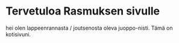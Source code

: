 # Tervetuloa Rasmuksen sivulle #
hei olen lappeenrannasta / joutsenosta oleva juoppo-nisti. Tämä on kotisivuni.
